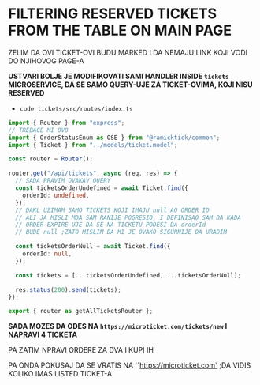 # FILTERING RESERVED TICKETS FROM THE TABLE ON MAIN PAGE

ZELIM DA OVI TICKET-OVI BUDU MARKED I DA NEMAJU LINK KOJI VODI DO NJIHOVOG PAGE-A

**USTVARI BOLJE JE MODIFIKOVATI SAMI HANDLER INSIDE `tickets` MICROSERVICE, DA SE SAMO QUERY-UJE ZA TICKET-OVIMA, KOJI NISU RESERVED**

- `code tickets/src/routes/index.ts`

```ts
import { Router } from "express";
// TREBACE MI OVO
import { OrderStatusEnum as OSE } from "@ramicktick/common";
import { Ticket } from "../models/ticket.model";

const router = Router();

router.get("/api/tickets", async (req, res) => {
  // SADA PRAVIM OVAKAV QUERY
  const ticketsOrderUndefined = await Ticket.find({
    orderId: undefined,
  });
  // DAKL UZIMAM SAMO TICKETS KOJI IMAJU null AO ORDER ID
  // ALI JA MISLI MDA SAM RANIJE POGRESIO, I DEFINISAO SAM DA KADA
  // ORDER EXPIRE-UJE DA SE NA TICKETU PODESI DA orderId
  // BUDE null ;ZATO MISLIM DA MI JE OVAKO SIGURNIJE DA URADIM

  const ticketsOrderNull = await Ticket.find({
    orderId: null,
  });

  const tickets = [...ticketsOrderUndefined, ...ticketsOrderNull];

  res.status(200).send(tickets);
});

export { router as getAllTicketsRouter };

```

**SADA MOZES DA ODES NA `https://microticket.com/tickets/new` I NAPRAVI 4 TICKETA**

PA ZATIM NPRAVI ORDERE ZA DVA I KUPI IH

PA ONDA POKUSAJ DA SE VRATIS NA ``https://microticket.com` ;DA VIDIS KOLIKO IMAS LISTED TICKET-A
